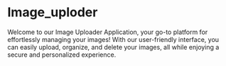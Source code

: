 # Image_uploder
Welcome to our Image Uploader Application, your go-to platform for effortlessly managing your images! With our user-friendly interface, you can easily upload, organize, and delete your images, all while enjoying a secure and personalized experience.
